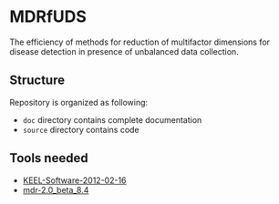 # MDRfUDS

The efficiency of methods for reduction of multifactor dimensions for disease detection in presence of unbalanced data collection.

## Structure

Repository is organized as following:
- `doc` directory contains complete documentation
- `source` directory contains code 

## Tools needed

- [KEEL-Software-2012-02-16](http://sci2s.ugr.es/keel/download.php)
- [mdr-2.0_beta_8.4](https://sourceforge.net/projects/mdr/files/mdr/archive/2.0%20beta%202/)